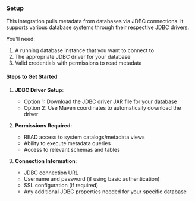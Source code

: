 ### Setup

This integration pulls metadata from databases via JDBC connections. It supports various database systems through their respective JDBC drivers.

You'll need:
1. A running database instance that you want to connect to
2. The appropriate JDBC driver for your database
3. Valid credentials with permissions to read metadata

#### Steps to Get Started

1. **JDBC Driver Setup**:
   - Option 1: Download the JDBC driver JAR file for your database
   - Option 2: Use Maven coordinates to automatically download the driver

2. **Permissions Required**:
   - READ access to system catalogs/metadata views
   - Ability to execute metadata queries
   - Access to relevant schemas and tables

3. **Connection Information**:
   - JDBC connection URL
   - Username and password (if using basic authentication)
   - SSL configuration (if required)
   - Any additional JDBC properties needed for your specific database